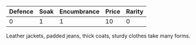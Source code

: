 | Defence | Soak | Encumbrance | Price | Rarity |
| ------- | ---- | ----------- | ----- | ------ |
| 0       | 1    | 1           | 10    | 0       |

Leather jackets, padded jeans, thick coats, sturdy clothes take many forms.